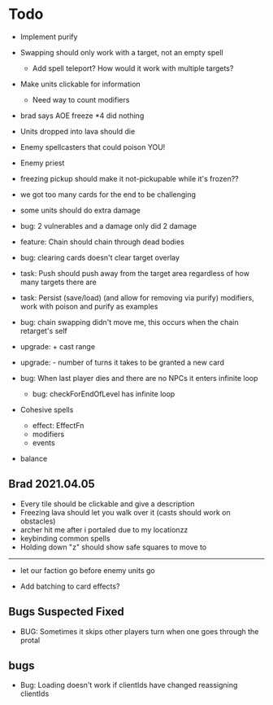 # Todo

- Implement purify
- Swapping should only work with a target, not an empty spell
  - Add spell teleport? How would it work with multiple targets?
- Make units clickable for information
  - Need way to count modifiers
- brad says AOE freeze \*4 did nothing
- Units dropped into lava should die
- Enemy spellcasters that could poison YOU!
- Enemy priest
- freezing pickup should make it not-pickupable while it's frozen??
- we got too many cards for the end to be challenging
- some units should do extra damage
- bug: 2 vulnerables and a damage only did 2 damage
- feature: Chain should chain through dead bodies
- bug: clearing cards doesn't clear target overlay
- task: Push should push away from the target area regardless of how many targets there are
- task: Persist (save/load) (and allow for removing via purify) modifiers, work with poison and purify as examples
- bug: chain swapping didn't move me, this occurs when the chain retarget's self
- upgrade: + cast range
- upgrade: - number of turns it takes to be granted a new card
- bug: When last player dies and there are no NPCs it enters infinite loop

  - bug: checkForEndOfLevel has infinite loop

- Cohesive spells
  - effect: EffectFn
  - modifiers
  - events
- balance

## Brad 2021.04.05

- Every tile should be clickable and give a description
- Freezing lava should let you walk over it (casts should work on obstacles)
- archer hit me after i portaled due to my locationzz
- keybinding common spells
- Holding down "z" should show safe squares to move to

---

- let our faction go before enemy units go

- Add batching to card effects?

## Bugs Suspected Fixed

- BUG: Sometimes it skips other players turn when one goes through the protal

## bugs

- Bug: Loading doesn't work if clientIds have changed reassigning clientIds
